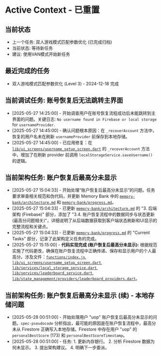 # Active Context - 已重置

## 当前状态
- 上一个任务: 双人游戏模式匹配参数优化 (已完成归档)
- 当前状态: 等待新任务
- 建议: 使用VAN模式开始新任务

## 最近完成的任务
- 双人游戏模式匹配参数优化 (Level 3) - 2024-12-18 完成

## 当前调试任务: 账号恢复后无法跳转主界面
* [2025-05-27 14:25:00] - 开始调查用户在账号恢复流程成功后未能跳转到主界面的问题。关键日志: `No username found in Firebase or local storage` for `usernameProvider`.
* [2025-05-27 14:45:00] - 确认问题根本原因：在 `_recoverAccount` 方法中，恢复的用户名未在刷新 `usernameProvider` 前保存到本地存储。
* [2025-05-27 14:45:00] - 已应用修复：在 [`lib/ui_screens/username_setup_screen.dart`](lib/ui_screens/username_setup_screen.dart) 的 `_recoverAccount` 方法中，增加了在刷新 provider 前调用 `localStorageService.saveUsername()` 的逻辑。

## 当前架构任务: 账户恢复后最高分未显示

* [2025-05-27 15:04:33] - 开始处理“账户恢复后最高分未显示”的问题。任务要求审查相关规范和伪代码，并更新 Memory Bank 中的 [`memory-bank/architecture.md`](memory-bank/architecture.md) 和 [`memory-bank/progress.md`](memory-bank/progress.md)。
* [2025-05-27 15:04:33] - 已更新 [`memory-bank/architecture.md`](memory-bank/architecture.md) 的 "3. 后端架构 (Firebase)" 部分，添加了 "3.4. 账户恢复流程中的数据同步与状态更新 (最高分问题相关)"，详细说明了从后端数据获取到客户端状态刷新和UI显示的完整流程和关键点。
* [2025-05-27 15:04:33] - 已更新 [`memory-bank/progress.md`](memory-bank/progress.md) 的 "Current Tasks" 部分，记录了此架构定义任务的完成。
* [2025-05-27 15:15:00] - **代码实现完成 (账户恢复后最高分未显示):** 根据规范实施了代码更改，确保在账户恢复流程中正确传递、保存和显示用户的个人最高分。涉及文件：[`functions/index.js`](functions/index.js), [`lib/ui_screens/username_setup_screen.dart`](lib/ui_screens/username_setup_screen.dart), [`lib/services/local_storage_service.dart`](lib/services/local_storage_service.dart), [`lib/services/leaderboard_service.dart`](lib/services/leaderboard_service.dart), [`lib/state_management/providers/leaderboard_providers.dart`](lib/state_management/providers/leaderboard_providers.dart)。

## 当前架构任务: 账户恢复后最高分未显示 (续) - 本地存储问题

* [2025-05-28 00:51:00] - 开始处理用户 "uop" 账户恢复后最高分未显示的问题。`spec-pseudocode` 分析指出，最可能的原因是在账户恢复流程中，最高分未从 Firestore 正确写入本地存储。Firestore 中存在用户 "uop" 的 `personalBestScore` (173) 和 `personalBestScoreTimestamp`。
* [2025-05-28 00:51:00] - 任务: 1. 更新内存银行。 2. 分析 Firestore 数据为何未显示。 3. 提出架构建议。 4. 明确下一步委派。
